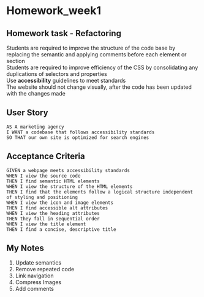 # Homework_week1


## Homework task - Refactoring
Students are required to improve the structure of the code base by replacing the semantic and applying comments before each element or section  
Students are required to improve efficiency of the CSS by consolidating any duplications of selectors and properties  
Use **accessibility** guidelines to meet standards  
The website should not change visually, after the code has been updated with the changes made  

## User Story

```
AS A marketing agency
I WANT a codebase that follows accessibility standards
SO THAT our own site is optimized for search engines
```

## Acceptance Criteria

```
GIVEN a webpage meets accessibility standards
WHEN I view the source code
THEN I find semantic HTML elements
WHEN I view the structure of the HTML elements
THEN I find that the elements follow a logical structure independent of styling and positioning
WHEN I view the icon and image elements
THEN I find accessible alt attributes
WHEN I view the heading attributes
THEN they fall in sequential order
WHEN I view the title element
THEN I find a concise, descriptive title
```

## My Notes

<ol>
  <li>Update semantics</li>
    <li>Remove repeated code</li>
    <li>Link navigation</li>
    <li>Compress Images</li>
<li>Add comments</li>
  </ol>

